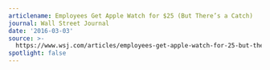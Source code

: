```yaml
---
articlename: Employees Get Apple Watch for $25 (But There’s a Catch)
journal: Wall Street Journal
date: '2016-03-03'
source: >-
  https://www.wsj.com/articles/employees-get-apple-watch-for-25-but-theres-a-catch-1457039127
spotlight: false
---
```


